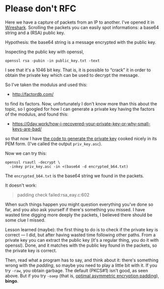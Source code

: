 # Please don't RFC

Here we have a capture of packets from an IP to another. I've opened
it in [Wireshark](https://www.wireshark.org/). Scrolling the packets
you can easily spot informations: a base64 string and a (RSA) public
key.

Hypothesis: the base64 string is a message encrypted with the public
key.

Inspecting the public key with openssl,

    openssl rsa -pubin -in public_key.txt -text

I see that it's a 1046 bit key. That is, it is possible to “crack” it
in order to obtain the private key which can be used to decrypt the
message.

So I've taken the modulus and used this:

- http://factordb.com/

to find its factors. Now, unfortunately I don't know more than this
about the topic, so I googled for how I can generate a private key
having the factors of the modulus, and found this:

- https://0day.work/how-i-recovered-your-private-key-or-why-small-keys-are-bad/

so that now I have [the code to generate the private key](priv_exp.py)
cooked nicely in its PEM form. (I've called the output
`priv_key.asc`).

Now we can try this:

    openssl rsautl -decrypt \
	  -inkey priv_key.asc -in <(base64 -d encrypted_b64.txt)

The `encrypted_b64.txt` is the base64 string we found in the packets.

It doesn't work:

> padding check failed:rsa_eay.c:602

When such things happen you might question everything you've done so
far, and you also ask yourself if there's something you missed. I have
wasted time digging more deeply the packets, I believed there should be
some clue I missed.

Lesson learned (maybe): the first thing to do is to check if the
private key is correct — I did, but after having wasted time following
other paths. From a private key you can extract the public key (it's a
regular thing, you do it with openssl). Done, and it matches with the
public key found in the packets, so the private key is correct.

Then, read what a program has to say, and think about it: there's
something wrong with the *padding*, so maybe you need to play a little
bit with it. If you try `-raw`, you obtain garbage. The default
(PKCS#1) isn't good, as seen above. But if you try `-oaep` (that is,
[optimal asymmetric encryption padding](https://en.wikipedia.org/wiki/Optimal_asymmetric_encryption_padding)),
**bingo**.

